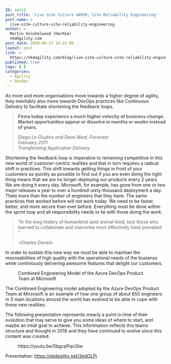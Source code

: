 ```yaml
---
ID: 44414
post_title: 'Live Site Culture &#038; Site Reliability Engineering'
post_name: >
  live-site-culture-site-reliability-engineering
author: >
  Martin Hinshelwood (He/Him)
  nkdAgility.com
post_date: 2020-06-17 14:23:00
layout: post
link: >
  https://nkdagility.com/blog/live-site-culture-site-reliability-engineering/
published: true
tags: [ ]
categories:
  - Agility
  - DevOps
---
```

<!-- wp:paragraph -->
<p>As more and more organisations move towards a higher degree of agility, they inevitably also move towards DevOps practices like Continuous Delivery to facilitate shortening the feedback loops. </p>
<!-- /wp:paragraph -->

<!-- wp:quote -->
<blockquote class="wp-block-quote"><p><strong>Firms today experience a much&nbsp;higher velocity of business change. Market opportunities appear or dissolve in months or weeks instead of years.</strong></p><cite>Diego Lo Giudice and Dave West, Forrester<br />February 2011<br />Transforming Application Delivery</cite></blockquote>
<!-- /wp:quote -->

<!-- wp:paragraph -->
<p>Shortening the feedback loop is imperative to remaining competitive in this new world of customer-centric realities and that in turn requires a radical shift in practices. This shift towards getting things in front of your customers as quickly as possible to find out if you are even doing the right thing means that we are no longer deploying our products every 2 years. We are doing it every day. Microsoft, for example, has gone from one or two major releases a year to over a hundred-sixty-thousand deployment a day. Thats more than the number of engineers that they have. The same practices that worked before will not work today. We need to be faster, better, and more secure than ever before. Everything must be done within the sprint loop and all responsibility needs to lie with those doing the work.</p>
<!-- /wp:paragraph -->

<!-- wp:quote -->
<blockquote class="wp-block-quote"><p>“In the long history of humankind (and animal-kind, too) those who learned to collaborate and improvise most effectively have prevailed. ”</p><cite>-Charles Darwin</cite></blockquote>
<!-- /wp:quote -->

<!-- wp:paragraph -->
<p>In order to sustain this new way we must be able to maintian the resonsabilities of high quality with the operational needs of the busienss while continiously delivering awesome features that delight our customers.</p>
<!-- /wp:paragraph -->

<!-- wp:image {"id":44415,"sizeSlug":"large"} -->
<figure class="wp-block-image size-large"><img src="https://nkdagility.com/wp-content/uploads/2020/06/image-1280x558.png" alt="" class="wp-image-44415"/><figcaption>Combined Engineering Model of the Azure DevOps Product Team at Microsoft</figcaption></figure>
<!-- /wp:image -->

<!-- wp:paragraph -->
<p>The Combined Engineering model adopted by the Azure DevOps Product Team at Microsoft is an example of how one group of about 650 engineers in 3 main locations around the world has evolved to be able to cope with these new realities. </p>
<!-- /wp:paragraph -->

<!-- wp:paragraph -->
<p>The following presentation represents mearly a point in time of their evolution that may serve to give you some ideas of where to start, and maybe an intial goal to achieve. This infortmation reflects this teams structure and thought in 2018 and they have continued to evolve since this content was created.</p>
<!-- /wp:paragraph -->

<!-- wp:core-embed/youtube {"url":"https://youtu.be/5bgcpPqcGlw","type":"video","providerNameSlug":"youtube","align":"center","className":"wp-embed-aspect-16-9 wp-has-aspect-ratio"} -->
<figure class="wp-block-embed-youtube aligncenter wp-block-embed is-type-video is-provider-youtube wp-embed-aspect-16-9 wp-has-aspect-ratio"><div class="wp-block-embed__wrapper">
https://youtu.be/5bgcpPqcGlw
</div></figure>
<!-- /wp:core-embed/youtube -->

<!-- wp:paragraph -->
<p>Presentation: <a rel="noreferrer noopener" href="https://nkdagility.net/3edOLPi" target="_blank">https://nkdagility.net/3edOLPi</a></p>
<!-- /wp:paragraph -->

<!-- wp:paragraph -->
<p></p>
<!-- /wp:paragraph -->